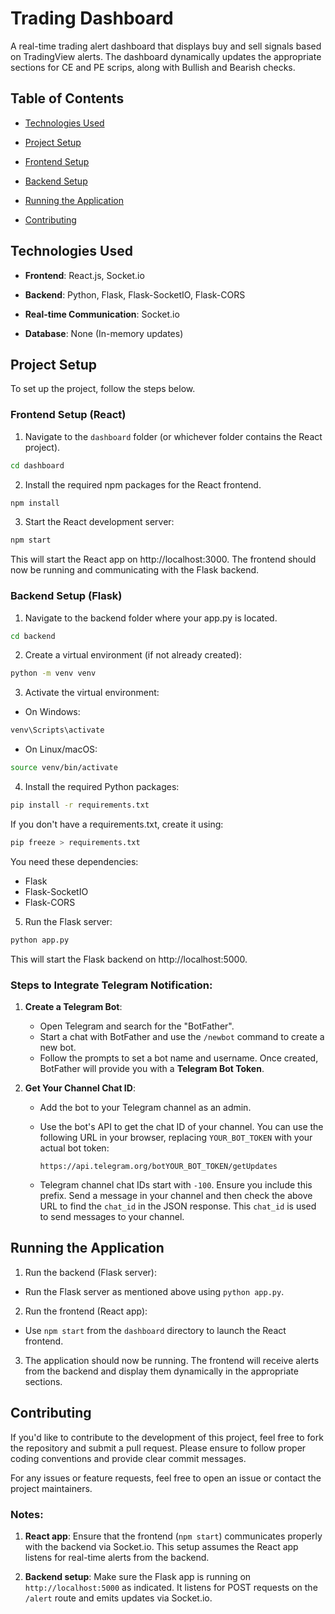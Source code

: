 
# Trading Dashboard

  

A real-time trading alert dashboard that displays buy and sell signals based on TradingView alerts. The dashboard dynamically updates the appropriate sections for CE and PE scrips, along with Bullish and Bearish checks.

  

## Table of Contents

- [Technologies Used](#technologies-used)

- [Project Setup](#project-setup)

- [Frontend Setup](#frontend-setup)

- [Backend Setup](#backend-setup)

- [Running the Application](#running-the-application)

- [Contributing](#contributing)

  

## Technologies Used

  

-  **Frontend**: React.js, Socket.io

-  **Backend**: Python, Flask, Flask-SocketIO, Flask-CORS

-  **Real-time Communication**: Socket.io

-  **Database**: None (In-memory updates)

  

## Project Setup

  

To set up the project, follow the steps below.

  

### Frontend Setup (React)

  

1. Navigate to the `dashboard` folder (or whichever folder contains the React project).

```bash
cd dashboard
```
2. Install the required npm packages for the React frontend.

```bash
npm install
```
3. Start the React development server:
```bash
npm start
```

This will start the React app on http://localhost:3000. The frontend should now be running and communicating with the Flask backend.

  
### Backend Setup (Flask)

1. Navigate to the backend folder where your app.py is located.

```bash
cd backend
```
2. Create a virtual environment (if not already created):

```bash
python -m venv venv
```
3. Activate the virtual environment:

- On Windows:
```bash
venv\Scripts\activate
```
- On Linux/macOS:

```bash
source venv/bin/activate
```
4. Install the required Python packages:
```bash
pip install -r requirements.txt
```
If you don't have a requirements.txt, create it using:

```bash
pip freeze > requirements.txt
```
You need these dependencies:

- Flask
- Flask-SocketIO
- Flask-CORS

5. Run the Flask server:
```bash
python app.py
```
This will start the Flask backend on http://localhost:5000.

### Steps to Integrate Telegram Notification:

1.  **Create a Telegram Bot**:
    
    -   Open Telegram and search for the "BotFather".
    -   Start a chat with BotFather and use the `/newbot` command to create a new bot.
    -   Follow the prompts to set a bot name and username. Once created, BotFather will provide you with a **Telegram Bot Token**.
2.  **Get Your Channel Chat ID**:
    
    -   Add the bot to your Telegram channel as an admin.
    -   Use the bot's API to get the chat ID of your channel. You can use the following URL in your browser, replacing `YOUR_BOT_TOKEN` with your actual bot token:
        
        `https://api.telegram.org/botYOUR_BOT_TOKEN/getUpdates` 
        
    -  Telegram channel chat IDs start with `-100`. Ensure you include this prefix. Send a message in your channel and then check the above URL to find the `chat_id` in the JSON response. This `chat_id` is used to send messages to your channel.

## Running the Application

1. Run the backend (Flask server):
- Run the Flask server as mentioned above using ```python app.py```.
2. Run the frontend (React app):
- Use ``npm start`` from the ``dashboard`` directory to launch the React frontend.

3. The application should now be running. The frontend will receive alerts from the backend and display them dynamically in the appropriate sections.

## Contributing

If you'd like to contribute to the development of this project, feel free to fork the repository and submit a pull request. Please ensure to follow proper coding conventions and provide clear commit messages.

 
For any issues or feature requests, feel free to open an issue or contact the project maintainers.


  

### Notes:

1.  **React app**: Ensure that the frontend (`npm start`) communicates properly with the backend via Socket.io. This setup assumes the React app listens for real-time alerts from the backend.

2.  **Backend setup**: Make sure the Flask app is running on `http://localhost:5000` as indicated. It listens for POST requests on the `/alert` route and emits updates via Socket.io.
